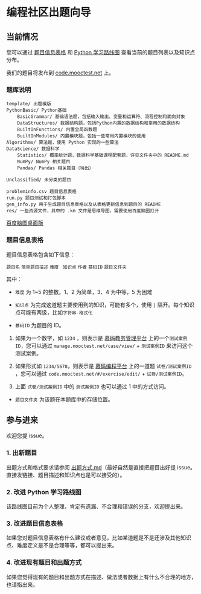 # 编程社区出题向导

## 当前情况

您可以通过 [题目信息表格](probleminfo.csv) 和 [Python 学习路线图](https://xxxzc.github.io/fds/#/resources) 查看当前的题目列表以及知识点分布。

我们的题目将发布到 [code.mooctest.net](http://code.mooctest.net) 上。

### 题库说明

```
template/ 出题模版
PythonBasic/ Python基础
	BasicGrammar/ 基础语法题，包括输入输出、变量和运算符、流程控制和面向对象
	DataStructures/ 数据结构题，包括Python内置的数据结构和常用的数据结构
	BuiltInFunctions/ 内置全局函数题
	BuiltInModules/ 内置模块题，包括一些常用内置模块的使用
Algorithms/ 算法题，使用 Python 实现的一些算法
DataScience/ 数据科学
	Statistics/ 概率统计题，数据科学基础课程配套题，详见文件夹中的 README.md
	NumPy/ NumPy 相关题目
	Pandas/ Pandas 相关题目（待出）
	
Unclassified/ 未分类的题目

probleminfo.csv 题目信息表格
run.py 题目测试和打包脚本
gen_info.py 用于生成题目信息表格以及从表格更新信息到题目的 README
res/ 一些资源文件，其中的 .km 文件是思维导图，需要使用百度脑图打开
```

[百度脑图桌面版](https://github.com/NaoTu/DesktopNaotu)

### 题目信息表格

题目信息表格包含如下信息：

`题目名`  `简单题目描述`  `难度 ` `知识点`  `作者`  `慕码ID`  `题目文件夹`

其中：

- `难度` 为 1~5 的整数。1、2 为简单，3、4 为中等，5 为困难

- `知识点` 为完成这道题主要使用到的知识，可能有多个，使用 `|` 隔开。每个知识点可能有两级，比如`字符串-格式化`

- `慕码ID` 为题目的 ID。
1. 如果为一个数字，如 `1234` ，则表示是 [慕码教务管理平台](http://manage.mooctest.net/) 上的一个`测试案例ID`，您可以通过 `manage.mooctest.net/case/view/` + `测试案例ID` 来访问这个测试案例。
  
2. 如果形式如 `1234/5678`，则表示是 [慕码编程平台]() 上的一道题  `试卷/测试案例ID` ，您可以通过 `code.mooctest.net/#/exercise/edit/` + `试卷/测试案例ID`。
  
3. 上面 `试卷/测试案例ID` 中的 `测试案例ID` 也可以通过 1 中的方式访问。
  
- `题目文件夹` 为该题在本题库中的存储位置。

## 参与进来

欢迎您提 issue。

### 1. 出新题目

出题方式和格式要求请参阅 [出题方式.md](%E5%87%BA%E9%A2%98%E6%96%B9%E5%BC%8F.md)（最好自然是直接把题目出好提 issue。直接发链接、题目描述和知识点也是可以接受的）。

### 2. 改进 Python 学习路线图

该路线图目前为个人整理，肯定有遗漏、不合理和错误的分支，欢迎提出来。

### 3. 改进题目信息表格

如果您对题目信息表格有什么建议或者意见，比如某道题是不是还涉及其他知识点、难度定义是不是合理等等，都可以提出来。

### 4. 改进现有题目和出题方式

如果您觉得现有的题目和出题方式在描述、做法或者数据上有什么不合理的地方，也请指出来。